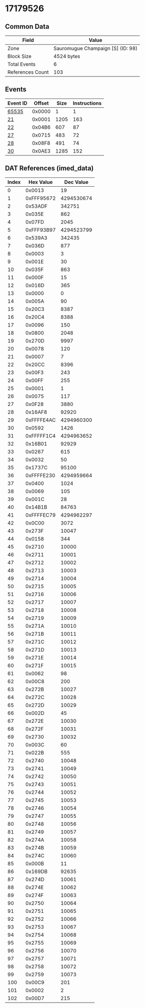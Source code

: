 # 17179526

## Common Data

| Field            | Value                             |
|------------------|-----------------------------------|
| Zone             | Sauromugue Champaign [S] (ID: 98) |
| Block Size       | 4524 bytes                        |
| Total Events     | 6                                 |
| References Count | 103                               |

## Events

| Event ID            | Offset   |   Size |   Instructions |
|---------------------|----------|--------|----------------|
| [65535](./65535.md) | 0x0000   |      1 |              1 |
| [21](./21.md)       | 0x0001   |   1205 |            163 |
| [22](./22.md)       | 0x04B6   |    607 |             87 |
| [27](./27.md)       | 0x0715   |    483 |             72 |
| [28](./28.md)       | 0x08F8   |    491 |             74 |
| [30](./30.md)       | 0x0AE3   |   1285 |            152 |

## DAT References (imed_data)

|   Index | Hex Value   |   Dec Value |
|---------|-------------|-------------|
|       0 | 0x0013      |          19 |
|       1 | 0xFFF95672  |  4294530674 |
|       2 | 0x53ADF     |      342751 |
|       3 | 0x035E      |         862 |
|       4 | 0x07FD      |        2045 |
|       5 | 0xFFF93B97  |  4294523799 |
|       6 | 0x539A3     |      342435 |
|       7 | 0x036D      |         877 |
|       8 | 0x0003      |           3 |
|       9 | 0x001E      |          30 |
|      10 | 0x035F      |         863 |
|      11 | 0x000F      |          15 |
|      12 | 0x016D      |         365 |
|      13 | 0x0000      |           0 |
|      14 | 0x005A      |          90 |
|      15 | 0x20C3      |        8387 |
|      16 | 0x20C4      |        8388 |
|      17 | 0x0096      |         150 |
|      18 | 0x0800      |        2048 |
|      19 | 0x270D      |        9997 |
|      20 | 0x0078      |         120 |
|      21 | 0x0007      |           7 |
|      22 | 0x20CC      |        8396 |
|      23 | 0x00F3      |         243 |
|      24 | 0x00FF      |         255 |
|      25 | 0x0001      |           1 |
|      26 | 0x0075      |         117 |
|      27 | 0x0F28      |        3880 |
|      28 | 0x16AF8     |       92920 |
|      29 | 0xFFFFE4AC  |  4294960300 |
|      30 | 0x0592      |        1426 |
|      31 | 0xFFFFF1C4  |  4294963652 |
|      32 | 0x16B01     |       92929 |
|      33 | 0x0267      |         615 |
|      34 | 0x0032      |          50 |
|      35 | 0x1737C     |       95100 |
|      36 | 0xFFFFE230  |  4294959664 |
|      37 | 0x0400      |        1024 |
|      38 | 0x0069      |         105 |
|      39 | 0x001C      |          28 |
|      40 | 0x14B1B     |       84763 |
|      41 | 0xFFFFEC79  |  4294962297 |
|      42 | 0x0C00      |        3072 |
|      43 | 0x273F      |       10047 |
|      44 | 0x0158      |         344 |
|      45 | 0x2710      |       10000 |
|      46 | 0x2711      |       10001 |
|      47 | 0x2712      |       10002 |
|      48 | 0x2713      |       10003 |
|      49 | 0x2714      |       10004 |
|      50 | 0x2715      |       10005 |
|      51 | 0x2716      |       10006 |
|      52 | 0x2717      |       10007 |
|      53 | 0x2718      |       10008 |
|      54 | 0x2719      |       10009 |
|      55 | 0x271A      |       10010 |
|      56 | 0x271B      |       10011 |
|      57 | 0x271C      |       10012 |
|      58 | 0x271D      |       10013 |
|      59 | 0x271E      |       10014 |
|      60 | 0x271F      |       10015 |
|      61 | 0x0062      |          98 |
|      62 | 0x00C8      |         200 |
|      63 | 0x272B      |       10027 |
|      64 | 0x272C      |       10028 |
|      65 | 0x272D      |       10029 |
|      66 | 0x002D      |          45 |
|      67 | 0x272E      |       10030 |
|      68 | 0x272F      |       10031 |
|      69 | 0x2730      |       10032 |
|      70 | 0x003C      |          60 |
|      71 | 0x022B      |         555 |
|      72 | 0x2740      |       10048 |
|      73 | 0x2741      |       10049 |
|      74 | 0x2742      |       10050 |
|      75 | 0x2743      |       10051 |
|      76 | 0x2744      |       10052 |
|      77 | 0x2745      |       10053 |
|      78 | 0x2746      |       10054 |
|      79 | 0x2747      |       10055 |
|      80 | 0x2748      |       10056 |
|      81 | 0x2749      |       10057 |
|      82 | 0x274A      |       10058 |
|      83 | 0x274B      |       10059 |
|      84 | 0x274C      |       10060 |
|      85 | 0x000B      |          11 |
|      86 | 0x169DB     |       92635 |
|      87 | 0x274D      |       10061 |
|      88 | 0x274E      |       10062 |
|      89 | 0x274F      |       10063 |
|      90 | 0x2750      |       10064 |
|      91 | 0x2751      |       10065 |
|      92 | 0x2752      |       10066 |
|      93 | 0x2753      |       10067 |
|      94 | 0x2754      |       10068 |
|      95 | 0x2755      |       10069 |
|      96 | 0x2756      |       10070 |
|      97 | 0x2757      |       10071 |
|      98 | 0x2758      |       10072 |
|      99 | 0x2759      |       10073 |
|     100 | 0x00C9      |         201 |
|     101 | 0x0002      |           2 |
|     102 | 0x00D7      |         215 |
